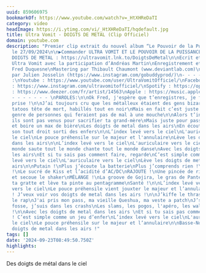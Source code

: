 ```yaml
---
uuid: 859606975
bookmarkOf: https://www.youtube.com/watch?v=_HtXHReDaTI
category: video
headImage: https://i.ytimg.com/vi/_HtXHReDaTI/hqdefault.jpg
title: Ultra Vomit - DOIGTS DE METAL (Clip Officiel)
domain: youtube.com
description: "Premier clip extrait du nouvel album “Le Pouvoir de la Puissance”, sortie
  le 27/09/2024\n\n▶Commander ULTRA VOMIT ET LE POUVOIR DE LA PUISSANCE : https://ultravomit.lnk.to/Pouvoir\n▶Écouter
  DOIGTS DE METAL : https://ultravomit.lnk.to/DoigtsDeMetal\n\nEcrit et composé par
  Ultra Vomit avec la participation d’Andréas Martin\nEnregistrement et mixage par
  Fred Duquesne\nMastering par Thibault Chaumont (www.deviantlab.com)\nVidéo réalisée
  par Julien Josselin (https://www.instagram.com/gobuddyprod/)\n- - - - - - - - \nSuivez-nous
  :\nYoutube : https://www.youtube.com/user/UltraVomitOfficiel/\nFacebook : https://www.facebook.com/ultravomitofficiel/\nInstagram
  : https://www.instagram.com/ultravomitofficiel/\nSpotify : https://open.spotify.com/artist/4mnp6YW545j0Qb5PYS9Wmv\nDeezer
  : https://www.deezer.com/fr/artist/14563\nApple : https://music.apple.com/fr/artist/ultra-vomit/269394962\n-
  - - - - - - - \nPAROLES:\n\nOk Fred, j'espère que t’enregistres, je fais qu’une
  prise !\n\nJ’ai toujours cru que les métalleux étaient des gens bizarres\nAvec leur
  tatoos tête de mort, habillés tout en noir\nMais en fait c’est juste des gros nounours\nLe
  genre de personnes qui feraient pas de mal à une mouche\n\nAlors t’inquiète pas,
  ils sont pas venus pour sacrifier ta grand-mère\nMais juste pour passer du bon temps
  et boire un max de bière\nLes doigts de metal dans les airs\nEn écoutant du gros
  son tout droit sorti des enfers\n\nL’index levé vers le ciel\nL'auriculaire vers
  le ciel\nLe pouce préhensile sur le majeur et l'annulaire\nLève les doigts de metal
  dans les airs\n\nL’index levé vers le ciel\nL'auriculaire vers le ciel\nTout le
  monde saute tout le monde chante tout le monde danse\nAvec les doigts de metal dans
  les airs\nEt si tu sais pas comment faire, regarde\nC’est simple comme un jeu d’enfer\nL’index
  levé vers le ciel\nL'auriculaire vers le ciel\nLève les doigts de metal dans les
  airs\n\nPutain !\nPlus j’écoute la batterie\nPlus j’comprends rien !\n\nMÉLANGE
  !\nLe sucré de Kiss et l’acidité d’AC/DC\nRAJOUTE !\nUne pincée de riffs de Slayer
  et secoue le shaker\nMÉLANGE !\nLa groove de Gojira, le gras de Pantera\nAllez branche
  ta gratte et lève ta pinte au pentagramme\nSanté !\n\nL’index levé vers le ciel\nL'auriculaire
  vers le ciel\nLe pouce préhensile vient jouxter le majeur et l’annulaire\n\nOrelfest
  ! J’veux voir vos doigts de metal dans les airs !\n\nJ’kiffe le thrash, j’quitte
  le rap\nJ'ai pris mon pass, ma vieille Queshua, ma veste a patch\nJ’suis dans la
  fosse, j’suis dans les crashs\nLes slams, les pogos, l'apéro, les walls of death
  !\n\nAvec les doigts de metal dans les airs \nEt si tu sais pas comment faire\nRegarde
  ! C’est simple comme un jeu d’enfer\nL’index levé vers le ciel\nL'auriculaire vers
  le ciel\nLe pouce préhensile sur le majeur et l’annulaire\n\nBasse-Normandie\nLoire-Atlantique\nLes
  doigts de metal dans les airs !"
tags: []
date: '2024-09-23T08:49:50.750Z'
highlights: 
---
```


Des doigts de métal dans le ciel


